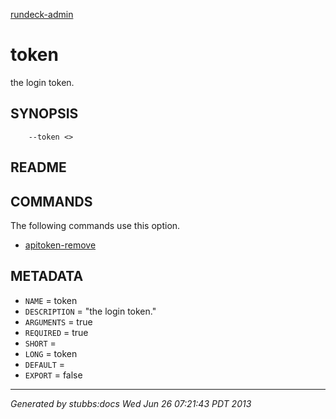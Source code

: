 [rundeck-admin](../../index.html)

# token

the login token.

## SYNOPSIS

        --token <>

## README



## COMMANDS

The following commands use this option.

* [apitoken-remove](../../commands/apitoken-remove/index.html)

## METADATA

* `NAME` = token
* `DESCRIPTION` = "the login token."
* `ARGUMENTS` = true
* `REQUIRED` = true
* `SHORT` = 
* `LONG` = token
* `DEFAULT` = 
* `EXPORT` = false

----

*Generated by stubbs:docs Wed Jun 26 07:21:43 PDT 2013*

